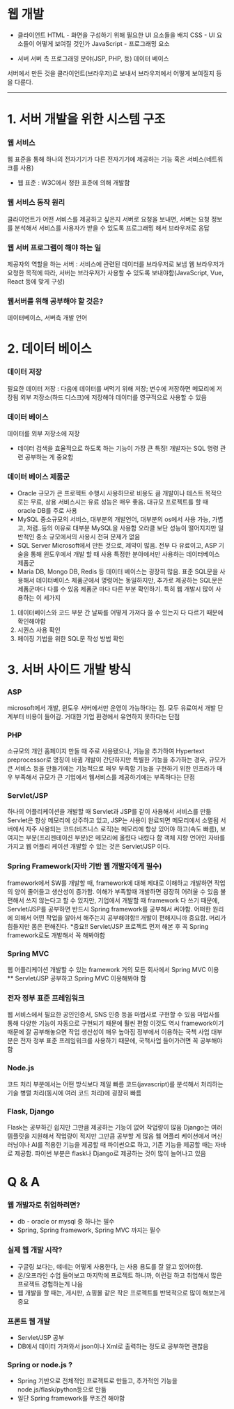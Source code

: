 # 웹 개발
- 클라이언트
HTML - 화면을 구성하기 위해 필요한 UI 요소들을 배치
CSS - UI 요소들이 어떻게 보여질 것인가
JavaScript - 프로그래밍 요소

- 서버
서버 측 프로그래밍 분야(JSP, PHP, 등)
데이터 베이스 

서버에서 만든 것을 클라이언트(브라우저)로 보내서 브라우저에서 어떻게 보여질지 등을 다룬다.

---
# 1. 서버 개발을 위한 시스템 구조
### 웹 서비스
웹 표준을 통해 하나의 전자기기가 다른 전자기기에 제공하는 기능 혹은 서비스(네트워크를 사용)
* 웹 표준 : W3C에서 정한 표준에 의해 개발함

### 웹 서비스 동작 원리
클라이언트가 어떤 서비스를 제공하고 싶은지 서버로 요청을 보내면,
서버는 요청 정보를 분석해서 서비스를 사용자가 받을 수 있도록 프로그래밍 해서 브라우저로 응답

### 웹 서버 프로그램이 해야 하는 일
제공자의 역할을 하는 서버 : 서비스에 관련된 데이터를 브라우저로 보냄
웹 브라우저가 요청한 목적에 따라, 서버는 브라우저가 사용할 수 있도록 보내야함(JavaScript, Vue, React 등에 맞게 구성)

### 웹서버를 위해 공부해야 할 것은?
데이터베이스, 서버측 개발 언어

# 2. 데이터 베이스
### 데이터 저장
필요한 데이터 저장 : 다음에 데이터를 써먹기 위해 저장; 변수에 저장하면 메모리에 저장됨
외부 저장소(하드 디스크)에 저장해야 데이터를 영구적으로 사용할 수 있음

### 데이터 베이스
데이터를 외부 저장소에 저장
* 데이터 검색을 효율적으로 하도록 하는 기능이 가장 큰 특징!
개발자는 SQL 명령 관련 공부하는 게 중요함

### 데이터 베이스 제품군
* Oracle
규모가 큰 프로젝트 수행시 사용하므로 비용도 큼
개발이나 테스트 목적으로는 무료, 상용 서비스시는 유료
성능은 매우 좋음. 대규모 프로젝트를 할 때 oracle DB를 주로 사용
* MySQL
중소규모의 서비스, 대부분의 개발언어, 대부분의 os에서 사용 가능, 가볍고, 저렴..등의 이유로 대부분 MySQL을 사용함
오라클 보단 성능이 떨어지지만 일반적인 중소 규모에서의 사용시 전혀 문제가 없음
* SQL Server
Microsoft에서 만든 것으로, 제약이 많음. 전부 다 유료이고, ASP 기술을 통해 윈도우에서 개발 할 때 사용
특정한 분야에서만 사용하는 데이터베이스 제품군
* Maria DB, Mongo DB, Redis  등 데이터 베이스는 굉장히 많음.
표준 SQL문을 사용해서 데이터베이스 제품군에서 명령어는 동일하지만, 추가로 제공하는 SQL문은 제품군마다 다를 수 있음
제품군 마다 다른 부분 확인하기. 특히 웹 개발시 많이 사용하는 이 세가지
1) 데이터베이스와 코드 부분 간 날짜를 어떻게 가져다 쓸 수 있는지 다 다르기 때문에 확인해야함
2) 시퀀스 사용 확인
3) 페이징 기법을 위한 SQL문 작성 방법 확인

# 3. 서버 사이드 개발 방식
### ASP
microsoft에서 개발, 윈도우 서버에서만 운영이 가능하다는 점.
모두 유료여서 개발 단계부터 비용이 들어감. 거대한 기업 환경에서 유연하지 못하다는 단점
### PHP
소규모의 개인 홈페이지 만들 때 주로 사용됐으나, 기능을 추가하여 Hypertext preprocessor로 명칭이 바뀜
개발이 간단하지만 특별한 기능을 추가하는 경우, 규모가 큰 서비스 등을 만들기에는 기능적으로 매우 부족함
기능을 구현하기 위한 인프라가 매우 부족해서 규모가 큰 기업에서 웹서비스를 제공하기에는 부족하다는 단점
### Servlet/JSP
하나의 어플리케이션을 개발할 때 Servlet과 JSP를 같이 사용해서 서비스를 만듦
Servlet은 항상 메모리에 상주하고 있고, JSP는 사용이 완료되면 메모리에서 소멸됨
서버에서 자주 사용되는 코드(비즈니스 로직)는 메모리에 항상 있어야 하고(속도 빠름),
보여지는 부분(프리젠테이션 부분)은 메모리에 올렸다 내렸다 함
객체 지향 언어인 자바를 가지고 웹 어플리 케이션 개발할 수 있는 것은 Servlet/JSP 이다.
### Spring Framework(자바 기반 웹 개발자에게 필수)
framework에서 SW를 개발할 때, framework에 대해 제대로 이해하고 개발하면 작업의 양이 줄어들고 생산성이 증가함.
이해가 부족할때 개발하면 굉장히 어려울 수 있음
불편해서 쓰지 않는다고 할 수 있지만, 기업에서 개발할 때 framework 다 쓰기 때문에, Servlet/JSP를 공부하면 반드시 Spring framework를 공부해서 써야함.
어떠한 원리에 의해서 어떤 작업을 알아서 해주는지 공부해야함!! 개발이 편해지니까 중요함. 머리가 힘들지만 몸은 편해진다.
*중요!! Servlet/JSP 프로젝트 먼저 해본 후 꼭 Spring framework로도 개발해서 꼭 해봐야함
### Spring MVC
웹 어플리케이션 개발할 수 있는 framework
거의 모든 회사에서 Spring MVC 이용
** Servlet/JSP 공부하고 Spring MVC 이용해봐야 함
### 전자 정부 표준 프레임워크
웹 서비스에서 필요한 공인인증서, SNS 인증 등을 마법사로 구현할 수 있음
마법사를 통해 다양한 기능이 자동으로 구현되기 때문에 훨씬 편함
이것도 역시 framework이기 때문에 잘 공부해놓으면 작업 생산성이 매우 높아짐
정부에서 이용하는 국책 사업 대부분은 전자 정부 표준 프레임워크를 사용하기 때문에, 국책사업 들어가려면 꼭 공부해야함
### Node.js
코드 처리 부분에서는 어떤 방식보다 제일 빠름
코드(javascript)를 분석해서 처리하는 기술
병렬 처리(동시에 여러 코드 처리)에 굉장히 빠름
### Flask, Django
Flask는 공부하긴 쉽지만 그만큼 제공하는 기능이 없어 작업량이 많음
Django는 여러 템플릿을 지원해서 작업량이 적지만 그만큼 공부할 게 많음
웹 어플리 케이션에서 머신러닝이나 AI를 적용한 기능을 제공할 때 파이썬으로 하고, 
기존 기능을 제공할 때는 자바로 제공함. 파이썬 부분은 flask나 Django로 제공하는 것이 많이 늘어나고 있음

# Q & A
### 웹 개발자로 취업하려면?
- db - oracle or mysql 중 하나는 필수
- Spring, Spring framework, Spring MVC 까지는 필수
### 실제 웹 개발 시작?
- 구글링 보다는, 얘네는 어떻게 사용한다, 는 사용 용도를 잘 알고 있어야함. 
- 온/오프라인 수업 들어보고 마지막에 프로젝트 하니까, 이런걸 하고 취업해서 많은 프로젝트 경험하는게 나음
- 웹 개발을 할 때는, 게시판, 쇼핑몰 같은 작은 프로젝트를 반복적으로 많이 해보는게 중요
### 프론트 웹 개발
- Servlet/JSP 공부
- DB에서 데이터 가져와서 json이나 Xml로 출력하는 정도로 공부하면 괜찮음
### Spring or node.js ?
- Spring 기반으로 전체적인 프로젝트로 만들고, 추가적인 기능을 node.js/flask/python등으로 만듦
- 일단 Spring framework를 무조건 해야함
